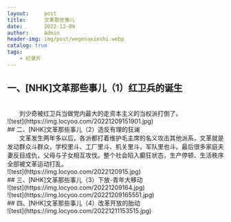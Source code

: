 ```yaml
---
layout:     post
title:      文革那些事儿
date:       2022-12-09
author:     Admin
header-img: img/post/wegenaxieshi.webp
catalog: true
tags:
    - 纪录片
---
```

## 一、[NHK]文革那些事儿（1）红卫兵的诞生
<br>
&emsp;&emsp;刘少奇被红卫兵当做党内最大的走资本主义的当权派打倒了。
<br>
![test](https://img.locyoo.com/20221209151901.jpg)
<br>
## 二、[NHK]文革那些事儿（2）造反有理的狂澜
<br>
&emsp;&emsp;文革发生两年多以后，各派都打着维护毛主席的名义攻击其他派系，文革就是发动群众斗群众，学校里斗、工厂里斗、机关里斗，军队里也斗。最后很多家庭夫妻反目成仇，父母与子女相互攻伐。整个社会陷入癫狂状态，生产停顿、生活秩序全部被文革运动打乱。
<br>
![test](https://img.locyoo.com/2022120915.jpg)
<br>
## 三、[NHK]文革那些事儿（3）下放-青年大移动
<br>
![test](https://img.locyoo.com/20221209164.jpg)
<br>
![test](https://img.locyoo.com/20221209165551.jpg)
<br>
## 四、[NHK]文革那些事儿（4）改革开放的胎动
<br>
![test](https://img.locyoo.com/20221211153515.jpg)